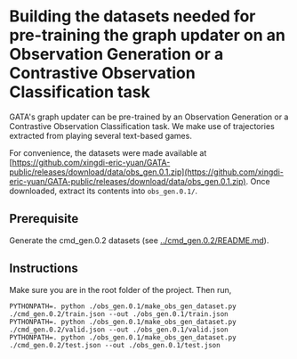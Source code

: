 # Building the datasets needed for pre-training the graph updater on an Observation Generation or a Contrastive Observation Classification task

GATA's graph updater can be pre-trained by an Observation Generation or a Contrastive Observation Classification task. We make use of trajectories extracted from playing several text-based games.

For convenience, the datasets were made available at [https://github.com/xingdi-eric-yuan/GATA-public/releases/download/data/obs_gen.0.1.zip](https://github.com/xingdi-eric-yuan/GATA-public/releases/download/data/obs_gen.0.1.zip). Once downloaded, extract its contents into `obs_gen.0.1/`.

## Prerequisite

Generate the cmd_gen.0.2 datasets (see [../cmd_gen.0.2/README.md](../cmd_gen.0.2/README.md)).

## Instructions

Make sure you are in the root folder of the project. Then run,

    PYTHONPATH=. python ./obs_gen.0.1/make_obs_gen_dataset.py ./cmd_gen.0.2/train.json --out ./obs_gen.0.1/train.json
    PYTHONPATH=. python ./obs_gen.0.1/make_obs_gen_dataset.py ./cmd_gen.0.2/valid.json --out ./obs_gen.0.1/valid.json
    PYTHONPATH=. python ./obs_gen.0.1/make_obs_gen_dataset.py ./cmd_gen.0.2/test.json --out ./obs_gen.0.1/test.json
